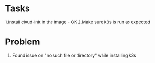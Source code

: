 # Tasks
1.Install cloud-init in the image - OK
2.Make sure k3s is run as expected


# Problem
1. Found issue on "no such file or directory" while installing k3s
